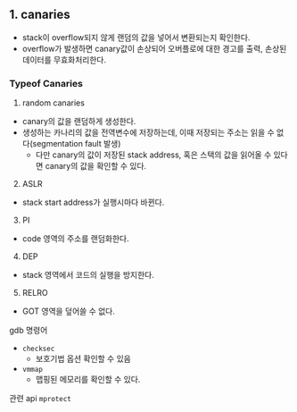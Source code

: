 ## 1. canaries
* stack이 overflow되지 않게 랜덤의 값을 넣어서 변환되는지 확인한다.
* overflow가 발생하면 canary값이 손상되어 오버플로에 대한 경고를 출력, 손상된 데이터를 무효화처리한다.
### Typeof Canaries
1. random canaries
* canary의 값을 랜덤하게 생성한다.
* 생성하는 카나리의 값을 전역변수에 저장하는데, 이때 저장되는 주소는 읽을 수 없다(segmentation fault 발생)
    * 다만 canary의 값이 저장된 stack address, 혹은 스택의 값을 읽어올 수 있다면 canary의 값을 확인할 수 있다.



2. ASLR
* stack start address가 실행시마다 바뀐다.
3. PI
* code 영역의 주소를 랜덤화한다.
4. DEP
* stack 영역에서 코드의 실행을 방지한다.
5. RELRO
* GOT 영역을 덮어쓸 수 없다.

gdb 명령어
* `checksec`
    * 보호기법 옵션 확인할 수 있음
* `vmmap`
    * 맵핑된 메모리를 확인할 수 있다.

관련 api
`mprotect`